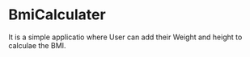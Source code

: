# BmiCalculater

It is a simple applicatio where User can add their Weight and height to calculae the BMI.
